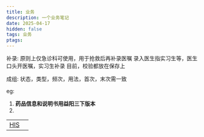 ```yaml
---
title: 业务
description: 一个业务笔记
date: 2025-04-17
hidden: false
tags: 业务
ptags: 
---
```

补录: 原则上仅急诊科可使用，用于抢救后再补录医嘱
录入医生指实习生等，医生口头开医嘱，实习生补录
目前，校验都放在保存上

成组: 状态，类型，频次，用法，首次，末次需一致


eg:
1. **药品信息和说明书用益阳三下版本**
2. 


|               |     |
| ------------- | --- |
| [HIS](HIS.md) |     |


